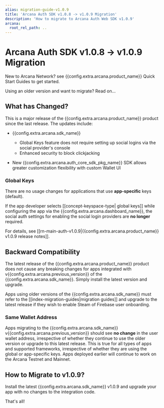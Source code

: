 ```yaml
---
alias: migration-guide-v1.0.9
title: 'Arcana Auth SDK v1.0.8 -> v1.0.9 Migration'
description: 'How to migrate to Arcana Auth Web SDK v1.0.9'
arcana:
  root_rel_path: ..
---
```


# Arcana Auth SDK v1.0.8 -> v1.0.9 Migration

New to Arcana Network? see {{config.extra.arcana.product_name}} Quick Start Guides to get started. 

Using an older version and want to migrate? Read on...

## What has Changed?

This is a major release of the {{config.extra.arcana.product_name}} product since the last release.  The updates include:

* {{config.extra.arcana.sdk_name}}
  - Global Keys feature does not require setting up social logins via the social provider's console
  - Enhanced security to block clickjacking

* New {{config.extra.arcana.auth_core_sdk_pkg_name}} SDK allows greater customization flexibility with custom Wallet UI

### Global Keys

There are no usage changes for applications that use **app-specific** keys (default).

If the app developer selects [[concept-keyspace-type| global keys]] while configuring the app via the {{config.extra.arcana.dashboard_name}}, the social auth settings for enabling the social login providers are **no longer** required.

For details, see [[rn-main-auth-v1.0.9|{{config.extra.arcana.product_name}} v1.0.9 release notes]].

## Backward Compatibility

The latest release of the {{config.extra.arcana.product_name}} product does not cause any breaking changes for apps integrated with v{{config.extra.arcana.previous_version}} of the {{config.extra.arcana.sdk_name}}. Simply install the latest version and upgrade. 

Apps using older versions of the {{config.extra.arcana.sdk_name}} must refer to the [[index-migration-guides|migration guides]] and upgrade to the latest release if they wish to enable Steam of Firebase user onboarding.

### Same Wallet Address

Apps migrating to the {{config.extra.arcana.sdk_name}} v{{config.extra.arcana.previous_version}} should see **no change** in the user wallet address, irrespective of whether they continue to use the older version or upgrade to this latest release. This is true for all types of apps and supported frameworks, irrespective of whether they are using the global or app-specific keys. Apps deployed earlier will continue to work on the Arcana Testnet and Mainnet. 

## How to Migrate to v1.0.9?

Install the latest {{config.extra.arcana.sdk_name}} v1.0.9 and upgrade your app with no changes to the integration code.

That's all!